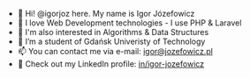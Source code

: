 - 👋 Hi! @igorjoz here. My name is Igor Józefowicz
- 👀 I love Web Development technologies - I use PHP & Laravel
- 💽 I'm also interested in Algorithms & Data Structures
- 🌱 I’m a student of Gdańsk Univeristy of Technology
- 📫 You can contact me via e-mail: igor@jozefowicz.pl
- 🔗 Check out my LinkedIn profile: [in/igor-jozefowicz](https://www.linkedin.com/in/igor-jozefowicz/)

<!---
igorjoz/igorjoz is a ✨ special ✨ repository because its `README.md` (this file) appears on your GitHub profile.
You can click the Preview link to take a look at your changes.
--->
